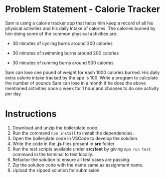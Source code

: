 # Problem Statement - Calorie Tracker

Sam is using a calorie tracker app that helps him keep a record of all his physical activities and his daily intake of calories. The calories burned by him doing some of the common physical activities are:​​

- 30 minutes of cycling burns around 300 calories​​

- 30 minutes of swimming burns around 200 calories​​

- 30 minutes of running burns around 500 calories​​ 

Sam can lose one pound of weight for each 1000 calories burned. His daily extra calorie intake tracked by the app is 100.​​
Write a program to calculate the number of pounds Sam can lose in a month if he does the above mentioned activities once a week for 1 hour and chooses to do one activity per day.​

# Instructions

1. Download and unzip the boilerplate code.
2. Run the command `npm install` to install the dependencies.
3. Open the boilerplate code in VSCode to develop the solution.
4. Write the code in the **.js** files present in **src** folder
5. Run the test scripts available under **src/test** by giving `npm run test` command in the terminal to test locally.
6. Refactor the solution to ensure all test cases are passing.
7. Zip the solution code with the name same as assignment name.
8. Upload the zipped solution for submission.
